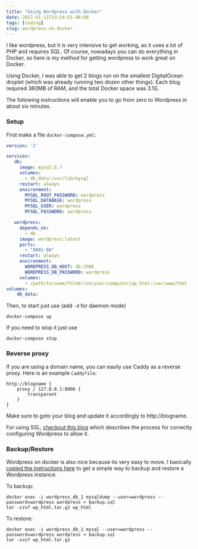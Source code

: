 ```yaml
---
title: "Using Wordpress with Docker"
date: 2017-01-11T13:54:51-06:00
tags: [coding]
slug: wordpress-on-docker
---
```


I like wordpress, but it is very intensive to get working, as it uses a lot of PHP and requires SQL. Of course, nowadays you can do everything in Docker, so here is my method for getting wordpress to work great on Docker. 

Using Docker, I was able to get 2 blogs run on the smallest DigitalOcean droplet (which was already running two dozen other things). Each blog required 360MB of RAM, and the total Docker space was 3.1G. 

The following instructions will enable you to go from zero to Wordpress in about six minutes.

### Setup 

First make a file `docker-compose.yml`:

```yaml
version: '2'

services:
   db:
     image: mysql:5.7
     volumes:
       - db_data:/var/lib/mysql
     restart: always
     environment:
       MYSQL_ROOT_PASSWORD: wordpress
       MYSQL_DATABASE: wordpress
       MYSQL_USER: wordpress
       MYSQL_PASSWORD: wordpress

   wordpress:
     depends_on:
       - db
     image: wordpress:latest
     ports:
       - "8001:80"
     restart: always
     environment:
       WORDPRESS_DB_HOST: db:3306
       WORDPRESS_DB_PASSWORD: wordpress
     volumes:
       - /path/to/some/folder/on/your/computer/wp_html:/var/www/html
volumes:
    db_data:
```

Then, to start just use (add `-d` for daemon mode)

```
docker-compose up
```

If you need to stop it just use

```
docker-compose stop
```

### Reverse proxy 

If you are using a domain name, you can easily use Caddy as a reverse proxy. Here is an example `Caddyfile`:

```shell
http://blogname {
    proxy / 127.0.0.1:8006 {
        transparent
    }
}
```

Make sure to goto your blog and update it accordingly to http://blogname.

For using SSL, [checkout this blog](https://www.heavymetalcoder.com/how-to-get-wordpress-working-with-https-behind-a-reverse-proxy/) which describes the process for correctly configuring Wordpress to allow it.

### Backup/Restore 

Wordpress on docker is also nice because its very easy to move. I basically [copied the instructions here](https://libertyseeds.ca/2015/11/24/Backup-migration-and-recovery-with-WordPress-and-Docker-Compose/) to get a simple way to backup and restore a Wordpress instance.

To backup:

```
docker exec -i wordpress_db_1 mysqldump --user=wordpress --password=wordpress wordpress > backup.sql
tar -czvf wp_html.tar.gz wp_html
```

To restore:

```
docker exec -i wordpress_db_1 mysql --user=wordpress --password=wordpress wordpress < backup.sql
tar -xvzf wp_html.tar.gz 
```


